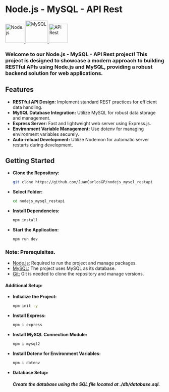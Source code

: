 # Node.js - MySQL - API Rest
<a href="https://nodejs.org/en">
    <img src="https://upload.wikimedia.org/wikipedia/commons/thumb/d/d9/Node.js_logo.svg/1920px-Node.js_logo.svg.png" height="60px" alt="Node.js">  
</a>
<a href="https://www.mysql.com/">
    <img src="https://upload.wikimedia.org/wikipedia/commons/thumb/5/51/Mysql.svg/1024px-Mysql.svg.png" height="70px" alt="MySQL">  
</a>
<a href="https://www.restapitutorial.com/">
    <img src="https://media.licdn.com/dms/image/D4E12AQHUpQpcSsjnUw/article-cover_image-shrink_600_2000/0/1667956348172?e=2147483647&v=beta&t=VBPnkpfgha0y5fuNEdjOmG6vSwXOarA-M5XeSR6d1Wk" height="60px" alt="API Rest">  
</a>

### Welcome to our Node.js - MySQL - API Rest project! This project is designed to showcase a modern approach to building RESTful APIs using Node.js and MySQL, providing a robust backend solution for web applications.

## Features
- **RESTful API Design:** Implement standard REST practices for efficient data handling.
- **MySQL Database Integration:** Utilize MySQL for robust data storage and management.
- **Express Server:** Fast and lightweight web server using Express.js.
- **Environment Variable Management:** Use dotenv for managing environment variables securely.
- **Auto-reload Development:** Utilize Nodemon for automatic server restarts during development.

## Getting Started
  - **Clone the Repository:**
    ```sh
    git clone https://github.com/JuanCarlosGP/nodejs_mysql_restapi
    ```
  - **Select Folder:**
    ```sh
    cd nodejs_mysql_restapi
    ```
 - **Install Dependencies:**
   ```sh
   npm install
 - **Start the Application:**
   ```sh
   npm run dev
### Note: Prerequisites.
- <a href="https://nodejs.org/en">Node.js:</a> Required to run the project and manage packages.
- <a href="https://www.mysql.com/">MySQL:</a> The project uses MySQL as its database.
- <a href="https://git-scm.com/downloads/">Git:</a> Git is needed to clone the repository and manage versions.
#### Additional Setup:
  - **Initialize the Project:**
    ```sh
    npm init -y
    ```
  - **Install Express:**
    ```sh
    npm i express
    ```
 - **Install MySQL Connection Module:**
   ```sh
   npm i mysql2
 - **Install Dotenv for Environment Variables:**
   ```sh
   npm i dotenv
- **Database Setup:**
    ##### Create the database using the SQL file located at ./db/database.sql.

